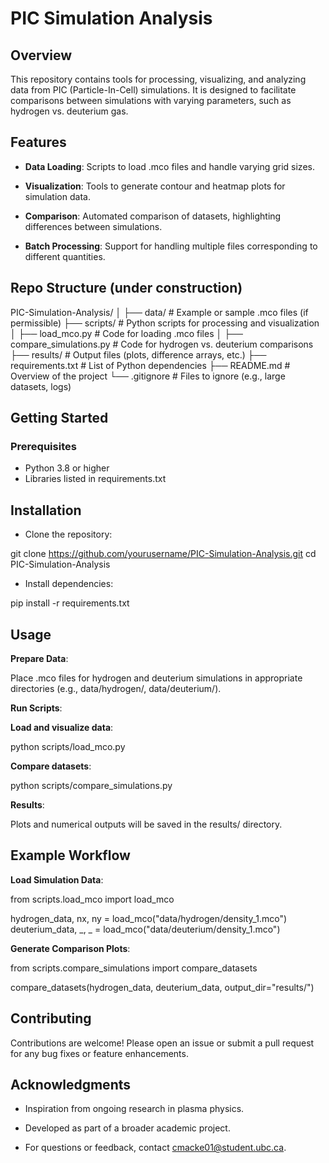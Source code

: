 
# PIC Simulation Analysis

## Overview
This repository contains tools for processing, visualizing, and analyzing data from PIC (Particle-In-Cell) simulations. It is designed to facilitate comparisons between simulations with varying parameters, such as hydrogen vs. deuterium gas.

## Features

- **Data Loading**: Scripts to load .mco files and handle varying grid sizes.

- **Visualization**: Tools to generate contour and heatmap plots for simulation data.

- **Comparison**: Automated comparison of datasets, highlighting differences between simulations.

- **Batch Processing**: Support for handling multiple files corresponding to different quantities.

## Repo Structure (under construction)

PIC-Simulation-Analysis/
│
├── data/                   # Example or sample .mco files (if permissible)
├── scripts/                # Python scripts for processing and visualization
│   ├── load_mco.py         # Code for loading .mco files
│   ├── compare_simulations.py # Code for hydrogen vs. deuterium comparisons
├── results/                # Output files (plots, difference arrays, etc.)
├── requirements.txt        # List of Python dependencies
├── README.md               # Overview of the project
└── .gitignore              # Files to ignore (e.g., large datasets, logs)

## Getting Started

### Prerequisites
- Python 3.8 or higher
- Libraries listed in requirements.txt

## Installation
- Clone the repository:

git clone https://github.com/yourusername/PIC-Simulation-Analysis.git
cd PIC-Simulation-Analysis

- Install dependencies:

pip install -r requirements.txt

## Usage

**Prepare Data**:

Place .mco files for hydrogen and deuterium simulations in appropriate directories (e.g., data/hydrogen/, data/deuterium/).

**Run Scripts**:

**Load and visualize data**:

python scripts/load_mco.py

**Compare datasets**:

python scripts/compare_simulations.py

**Results**:

Plots and numerical outputs will be saved in the results/ directory.

## Example Workflow

**Load Simulation Data**:

from scripts.load_mco import load_mco

hydrogen_data, nx, ny = load_mco("data/hydrogen/density_1.mco")
deuterium_data, _, _ = load_mco("data/deuterium/density_1.mco")

**Generate Comparison Plots**:

from scripts.compare_simulations import compare_datasets

compare_datasets(hydrogen_data, deuterium_data, output_dir="results/")

## Contributing

Contributions are welcome! Please open an issue or submit a pull request for any bug fixes or feature enhancements.

## Acknowledgments

- Inspiration from ongoing research in plasma physics.

- Developed as part of a broader academic project.

- For questions or feedback, contact cmacke01@student.ubc.ca.

